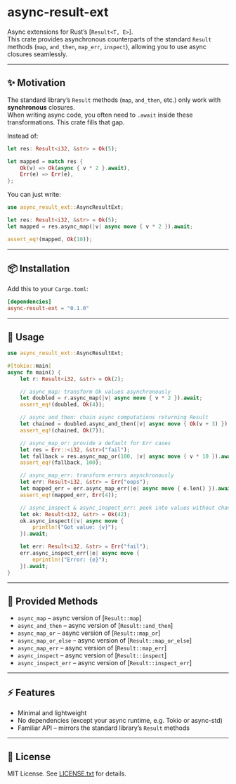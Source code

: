 # async-result-ext

Async extensions for Rust’s [`Result<T, E>`].  
This crate provides asynchronous counterparts of the standard `Result` methods (`map`, `and_then`, `map_err`, `inspect`), allowing you to use async closures seamlessly.

---

## ✨ Motivation

The standard library’s `Result` methods (`map`, `and_then`, etc.) only work with **synchronous** closures.  
When writing async code, you often need to `.await` inside these transformations. This crate fills that gap.

Instead of:

```rust
let res: Result<i32, &str> = Ok(5);

let mapped = match res {
    Ok(v) => Ok(async { v * 2 }.await),
    Err(e) => Err(e),
};
```

You can just write:

```rust
use async_result_ext::AsyncResultExt;

let res: Result<i32, &str> = Ok(5);
let mapped = res.async_map(|v| async move { v * 2 }).await;

assert_eq!(mapped, Ok(10));
```

---

## 📦 Installation

Add this to your `Cargo.toml`:

```toml
[dependencies]
async-result-ext = "0.1.0"
```

---

## 🚀 Usage

```rust
use async_result_ext::AsyncResultExt;

#[tokio::main]
async fn main() {
    let r: Result<i32, &str> = Ok(2);

    // async_map: transform Ok values asynchronously
    let doubled = r.async_map(|v| async move { v * 2 }).await;
    assert_eq!(doubled, Ok(4));

    // async_and_then: chain async computations returning Result
    let chained = doubled.async_and_then(|v| async move { Ok(v + 3) }).await;
    assert_eq!(chained, Ok(7));

    // async_map_or: provide a default for Err cases
    let res = Err::<i32, &str>("fail");
    let fallback = res.async_map_or(100, |v| async move { v * 10 }).await;
    assert_eq!(fallback, 100);

    // async_map_err: transform errors asynchronously
    let err: Result<i32, &str> = Err("oops");
    let mapped_err = err.async_map_err(|e| async move { e.len() }).await;
    assert_eq!(mapped_err, Err(4));

    // async_inspect & async_inspect_err: peek into values without changing them
    let ok: Result<i32, &str> = Ok(42);
    ok.async_inspect(|v| async move {
        println!("Got value: {v}");
    }).await;

    let err: Result<i32, &str> = Err("fail");
    err.async_inspect_err(|e| async move {
        eprintln!("Error: {e}");
    }).await;
}
```

---

## 📖 Provided Methods

- `async_map` – async version of [`Result::map`]
- `async_and_then` – async version of [`Result::and_then`]
- `async_map_or` – async version of [`Result::map_or`]
- `async_map_or_else` – async version of [`Result::map_or_else`]
- `async_map_err` – async version of [`Result::map_err`]
- `async_inspect` – async version of [`Result::inspect`]
- `async_inspect_err` – async version of [`Result::inspect_err`]

---

## ⚡ Features

- Minimal and lightweight  
- No dependencies (except your async runtime, e.g. Tokio or async-std)  
- Familiar API – mirrors the standard library’s `Result` methods  

---

## 🔧 License

MIT License. See [LICENSE.txt](LICENSE) for details.
